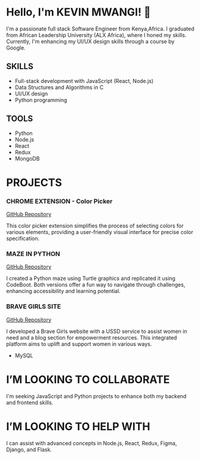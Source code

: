 # Hello, I'm KEVIN MWANGI! 👋

I'm a passionate full stack Software Engineer from Kenya,Africa. I graduated from African Leadership University (ALX Africa), where I honed my skills. Currently, I'm enhancing my UI/UX design skills through a course by Google.

## SKILLS

- Full-stack development with JavaScript (React, Node.js)
- Data Structures and Algorithms in C
- UI/UX design
- Python programming

## TOOLS

- Python
- Node.js
- React
- Redux
- MongoDB


# PROJECTS

### CHROME EXTENSION - Color Picker
[GitHub Repository](https://github.com/mwangiii/chrome-extension)

This color picker extension simplifies the process of selecting colors for various elements, providing a user-friendly visual interface for precise color specification.

### MAZE IN PYTHON
[GitHub Repository](https://github.com/mwangiii/MazeGamePython)

I created a Python maze using Turtle graphics and replicated it using CodeBoot. Both versions offer a fun way to navigate through challenges, enhancing accessibility and learning potential.

### BRAVE GIRLS SITE
[GitHub Repository](https://github.com/mwangiii/BraveGirls)

I developed a Brave Girls website with a USSD service to assist women in need and a blog section for empowerment resources. This integrated platform aims to uplift and support women in various ways.
- MySQL

# I’M LOOKING TO COLLABORATE

I'm seeking JavaScript and Python projects to enhance both my backend and frontend skills.

# I’M LOOKING TO HELP WITH

I can assist with advanced concepts in Node.js, React, Redux, Figma, Django, and Flask.

